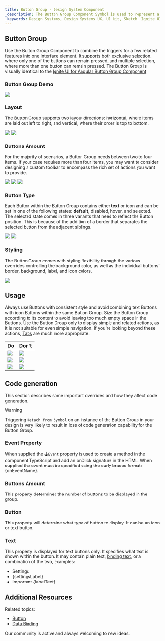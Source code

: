 ```yaml
---
title: Button Group - Design System Component
_description: The Button Group Component Symbol is used to represent a few simple actions that conceptually belong together. 
_keywords: Design Systems, Design Systems UX, UI kit, Sketch, Ignite UI for Angular, Sketch to Angular, Sketch to Angular, Angular, Angular Design System, Export code from Sketch, Design Kits for Angular, Sketch HTML, Sketch to HTML, Sketch UI kits
---
```


## Button Group

Use the Button Group Component to combine the triggers for a few related features into one interface element. It supports both exclusive selection, where only one of the buttons can remain pressed, and multiple selection, where more than one button can remain pressed. The Button Group is visually identical to the [Ignite UI for Angular Button Group Component](https://www.infragistics.com/products/ignite-ui-angular/angular/components/buttongroup.html)

### Button Group Demo

<img class="responsive-img" src="../images/button-group_demo.png" srcset="../images/button-group_demo@2x.png 2x" />

### Layout

The Button Group supports two layout directions: horizontal, where items are laid out left to right, and vertical, where their order is top to bottom.

<img class="responsive-img" src="../images/button-group_horizontal.png" srcset="../images/button-group_horizontal@2x.png 2x" />
<img class="responsive-img" src="../images/button-group_vertical.png" srcset="../images/button-group_vertical@2x.png 2x" />

### Buttons Amount

For the majority of scenarios, a Button Group needs between two to four items. If your case requires more than four items, you may want to consider designing a custom toolbar to encompass the rich set of actions you want to provide.

<img class="responsive-img" src="../images/button-group_items2.png" srcset="../images/button-group_items2@2x.png 2x" />
<img class="responsive-img" src="../images/button-group_items3.png" srcset="../images/button-group_items3@2x.png 2x" />
<img class="responsive-img" src="../images/button-group_items4.png" srcset="../images/button-group_items4@2x.png 2x" />

### Button Type

Each Button within the Button Group contains either **text** or icon and can be set in one of the following states: **default**, disabled, hover, and selected. The selected state comes in three variants that need to reflect the Button position. This is because of the addition of a border that separates the selected button from the adjacent siblings.

<img class="responsive-img" src="../images/button-group_text.png" srcset="../images/button-group_text@2x.png 2x" />
<img class="responsive-img" src="../images/button-group_icons.png" srcset="../images/button-group_icons@2x.png 2x" />

### Styling

The Button Group comes with styling flexibility through the various overrides controlling the background color, as well as the individual buttons' border, background, label, and icon colors.

<img class="responsive-img" src="../images/button-group_styling.png" srcset="../images/button-group_styling@2x.png 2x" />

## Usage

Always use Buttons with consistent style and avoid combining text Buttons with icon Buttons within the same Button Group. Size the Button Group according to its content to avoid leaving too much empty space in the Buttons. Use the Button Group only to display simple and related actions, as it is not suitable for even simple navigation. If you're looking beyond these actions, [Tabs](tabs.md) are much more appropriate.

| Do                                  | Don't                                 |
| ----------------------------------- | ------------------------------------- |
| <img class="responsive-img" src="../images/button-group_do1.png" srcset="../images/button-group_do1@2x.png 2x" /> | <img class="responsive-img" src="../images/button-group_dont1.png" srcset="../images/button-group_dont1@2x.png 2x" /> |
| <img class="responsive-img" src="../images/button-group_do2.png" srcset="../images/button-group_do2@2x.png 2x" /> | <img class="responsive-img" src="../images/button-group_dont2.png" srcset="../images/button-group_dont2@2x.png 2x" /> |
| <img class="responsive-img" src="../images/button-group_do3.png" srcset="../images/button-group_do3@2x.png 2x" /> | <img class="responsive-img" src="../images/button-group_dont3.png" srcset="../images/button-group_dont3@2x.png 2x" /> |

## Code generation

This section describes some important overrides and how they affect code generation.

> [!WARNING]
> Triggering `Detach from Symbol` on an instance of the Button Group in your design is very likely to result in loss of code generation capability for the Button Group.

### Event Property

When supplied the `🕹️Event` property is used to create a method in the component TypeScript and add an onClick signature in the HTML. When supplied the event must be specified using the curly braces format: {onEventName}.

### Buttons Amount 

This property determines the number of buttons to be displayed in the group.

### Button 

This property will determine what type of button to display. It can be an icon or text button.

### Text 

This property is displayed for text buttons only. It specifies what text is shown within the button. It may contain plain text, [binding text](../codegen/data-binding.md), or a combination of the two, examples:

* Settings  
* {settingsLabel}  
* Important {labelText} 

## Additional Resources

Related topics:

- [Button](button.md)
- [Data Binding](../codegen/data-binding.md)
  <div class="divider--half"></div>

Our community is active and always welcoming to new ideas.


